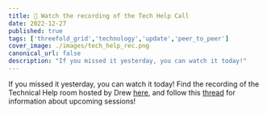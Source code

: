 ```yaml
---
title: 🎥 Watch the recording of the Tech Help Call
date: 2022-12-27
published: true
tags: ['threefold_grid','technology','update','peer_to_peer']
cover_image: ./images/tech_help_rec.png
canonical_url: false
description: "If you missed it yesterday, you can watch it today!"
---
```


If you missed it yesterday, you can watch it today! Find the recording of the Technical Help room hosted by Drew [here](https://youtu.be/IoPc5mOAI_M), and follow this [thread](https://forum.threefold.io/t/weekly-technical-help-room/3627) for information about upcoming sessions!